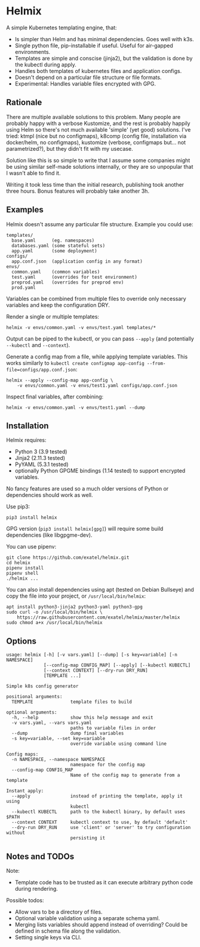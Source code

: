 Helmix
======
A simple Kubernetes templating engine, that:

- Is simpler than Helm and has minimal dependencies. Goes well with k3s.
- Single python file, pip-installable if useful. Useful for air-gapped
  environments.
- Templates are simple and conscise (jinja2), but the validation is done by the
  kubectl during apply.
- Handles both templates of kubernetes files and application configs.
- Doesn't depend on a particular file structure or file formats.
- Experimental: Handles variable files encrypted with GPG.

Rationale
---------
There are multiple available solutions to this problem. Many people are probably
happy with a verbose Kustomize, and the rest is probably happily using Helm so
there's not much available 'simple' (yet good) solutions. I've tried: ktmpl
(nice but no configmaps), k8comp (config file, installation via docker/helm, no
configmaps), kustomize (verbose, configmaps but... not parametrized?), but they
didn't fit with my usecase.

Solution like this is so simple to write that I assume some companies might be
using similar self-made solutions internally, or they are so unpopular that I
wasn't able to find it.

Writing it took less time than the initial research, publishing took another
three hours. Bonus features will probably take another 3h.

Examples
--------
Helmix doesn't assume any particular file structure. Example you could use:

    templates/
      base.yaml      (eg. namespaces)
      databases.yaml (some stateful sets)
      app.yaml       (some deployment)
    configs/
      app.conf.json  (application config in any format)
    envs/
      common.yaml    (common variables)
      test.yaml      (overrides for test environment)
      preprod.yaml   (overrides for preprod env)
      prod.yaml

Variables can be combined from multiple files to override only necessary
variables and keep the configuration DRY.

Render a single or multiple templates:

    helmix -v envs/common.yaml -v envs/test.yaml templates/*

Output can be piped to the kubectl, or you can pass `--apply` (and potentially
`--kubectl` and `--context`).

Generate a config map from a file, while applying template variables. This works
similarly to `kubectl create configmap app-config
--from-file=configs/app.conf.json`:

    helmix --apply --config-map app-config \
        -v envs/common.yaml -v envs/test1.yaml configs/app.conf.json

Inspect final variables, after combining:

    helmix -v envs/common.yaml -v envs/test1.yaml --dump

Installation
------------
Helmix requires:
- Python 3 (3.9 tested)
- Jinja2 (2.11.3 tested)
- PyYAML (5.3.1 tested)
- optionally Python GPGME bindings (1.14 tested) to support encrypted
  variables.

No fancy features are used so a much older versions of Python or dependencies
should work as well.

Use pip3:

    pip3 install helmix

GPG version (`pip3 install helmix[gpg]`) will require some build dependencies
(like libgpgme-dev).

You can use pipenv:

    git clone https://github.com/exatel/helmix.git
    cd helmix
    pipenv install
    pipenv shell
    ./helmix ...

You can also install dependencies using apt (tested on Debian Bullseye) and copy
the file into your project, or `/usr/local/bin/helmix`:

    apt install python3-jinja2 python3-yaml python3-gpg
    sudo curl -o /usr/local/bin/helmix \
        https://raw.githubusercontent.com/exatel/helmix/master/helmix
    sudo chmod a+x /usr/local/bin/helmix

Options
-------
    usage: helmix [-h] [-v vars.yaml] [--dump] [-s key=variable] [-n NAMESPACE]
                  [--config-map CONFIG_MAP] [--apply] [--kubectl KUBECTL]
                  [--context CONTEXT] [--dry-run DRY_RUN]
                  [TEMPLATE ...]

    Simple k8s config generator

    positional arguments:
      TEMPLATE              template files to build

    optional arguments:
      -h, --help            show this help message and exit
      -v vars.yaml, --vars vars.yaml
                            paths to variable files in order
      --dump                dump final variables
      -s key=variable, --set key=variable
                            override variable using command line

    Config maps:
      -n NAMESPACE, --namespace NAMESPACE
                            namespace for the config map
      --config-map CONFIG_MAP
                            Name of the config map to generate from a template

    Instant apply:
      --apply               instead of printing the template, apply it using
                            kubectl
      --kubectl KUBECTL     path to the kubectl binary, by default uses $PATH
      --context CONTEXT     kubectl context to use, by default 'default'
      --dry-run DRY_RUN     use 'client' or 'server' to try configuration without
                            persisting it


Notes and TODOs
---------------
Note:
- Template code has to be trusted as it can execute arbitrary python
  code during rendering.

Possible todos:
- Allow vars to be a directory of files.
- Optional variable validation using a separate schema yaml.
- Merging lists variables should append instead of overriding?
  Could be defined in schema file along the validation.
- Setting single keys via CLI.
